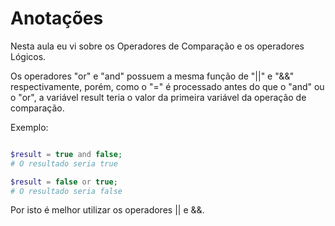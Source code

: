 # Anotações

Nesta aula eu vi sobre os Operadores de Comparação e os operadores Lógicos.

Os operadores "or" e "and" possuem a mesma função de  "||" e "&&" respectivamente, porém, como o "=" é processado antes do que o "and" ou o "or", a variável result teria o valor da primeira variável da operação de comparação.

Exemplo:
```php

$result = true and false;
# O resultado seria true

$result = false or true;
# O resultado seria false
```

Por isto é melhor utilizar os operadores || e &&.